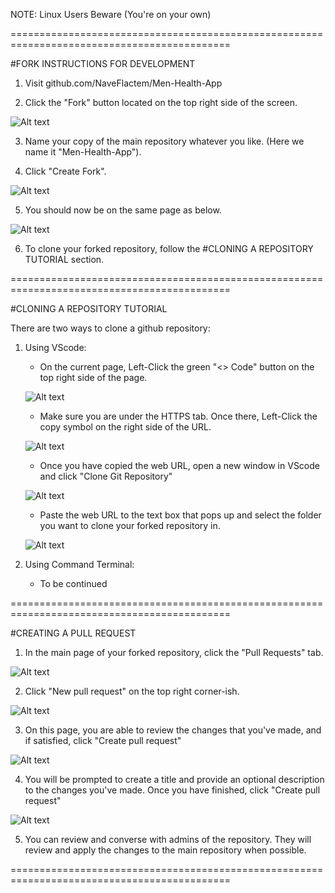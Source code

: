 NOTE: Linux Users Beware (You're on your own) 

============================================================================================

#FORK INSTRUCTIONS FOR DEVELOPMENT

1. Visit github.com/NaveFlactem/Men-Health-App

2. Click the "Fork" button located on the top right side of the screen.

![Alt text](../img/image_1.png?raw=true "Optional Title")

3. Name your copy of the main repository whatever you like. (Here we name it "Men-Health-App").

4. Click "Create Fork". 

![Alt text](../img/image_2.png?raw=true "Optional Title")

5. You should now be on the same page as below.

![Alt text](../img/image_3.png?raw=true "Optional Title")

6. To clone your forked repository, follow the #CLONING A REPOSITORY TUTORIAL section.



============================================================================================


#CLONING A REPOSITORY TUTORIAL

There are two ways to clone a github repository: 

1. Using VScode:
 
    - On the current page, Left-Click the green "<> Code" button on the top right side of the page. 
    
    ![Alt text](../img/image_4.png?raw=true "Optional Title")
    
    - Make sure you are under the HTTPS tab. Once there, Left-Click the copy symbol on the right side of the URL.
    
    ![Alt text](../img/image_5.png?raw=true "Optional Title")
    
    - Once you have copied the web URL, open a new window in VScode and click "Clone Git Repository"

    ![Alt text](../img/image_6.png?raw=true "Optional Title")

    - Paste the web URL to the text box that pops up and select the folder you want to clone your forked repository in. 

    ![Alt text](../img/image_7.png?raw=true "Optional Title")

2. Using Command Terminal:

    - To be continued



============================================================================================



#CREATING A PULL REQUEST

1. In the main page of your forked repository, click the "Pull Requests" tab. 

![Alt text](../img/image_8.png?raw=true "Optional Title")

2. Click "New pull request" on the top right corner-ish.
 
![Alt text](../img/image_9.png?raw=true "Optional Title")

3. On this page, you are able to review the changes that you've made, and if satisfied, click "Create pull request"

![Alt text](../img/image_10.png?raw=true "Optional Title")

4. You will be prompted to create a title and provide an optional description to the changes you've made. Once you have finished, click "Create pull request"

![Alt text](../img/image_11.png?raw=true "Optional Title")

5. You can review and converse with admins of the repository. They will review and apply the changes to the main repository when possible.


============================================================================================
